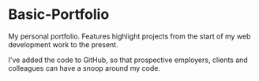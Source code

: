 # Basic-Portfolio
My personal portfolio. Features highlight projects from the start of my web development work to the present.

I've added the code to GitHub, so that prospective employers, clients and colleagues can have a snoop around my code.
